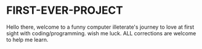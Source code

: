 # FIRST-EVER-PROJECT
Hello there, welcome to a funny computer illeterate's journey to love at first sight with coding/programming. wish me luck. ALL corrections are welcome to help me learn.
